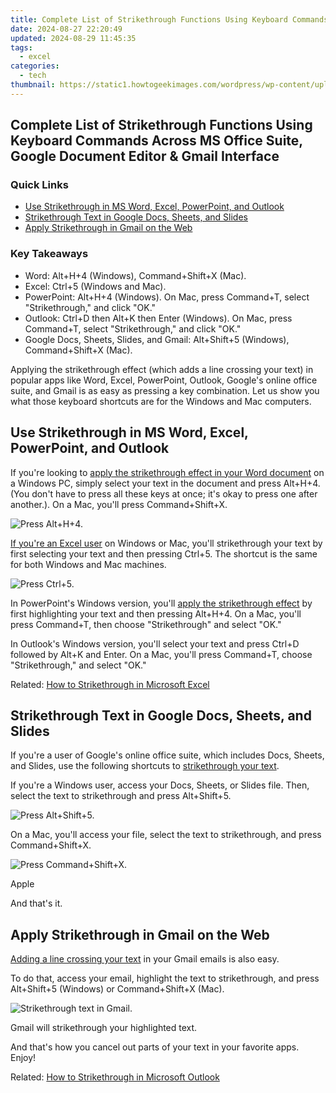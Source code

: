 ```yaml
---
title: Complete List of Strikethrough Functions Using Keyboard Commands Across MS Office Suite, Google Document Editor & Gmail Interface
date: 2024-08-27 22:20:49
updated: 2024-08-29 11:45:35
tags:
  - excel
categories:
  - tech
thumbnail: https://static1.howtogeekimages.com/wordpress/wp-content/uploads/2023/06/52881621639_c5d6c379a5_o.jpg
---
```


## Complete List of Strikethrough Functions Using Keyboard Commands Across MS Office Suite, Google Document Editor & Gmail Interface

### Quick Links

* [Use Strikethrough in MS Word, Excel, PowerPoint, and Outlook](https://data-safeguard.techidaily.com/advanced-file-purging-suite-stellar-file-eraser-5-for-windows-standard-setups-and-timely-trail-removal-schedulers/)
* [Strikethrough Text in Google Docs, Sheets, and Slides](https://extra-approaches.techidaily.com/updated-reviving-the-past-flipping-iphone-video-streams/)
* [Apply Strikethrough in Gmail on the Web](https://techidaily.com/remove-oppo-a79-5g-unlock-screen-by-drfone-android-unlock-android-unlock/)

### Key Takeaways

* Word: Alt+H+4 (Windows), Command+Shift+X (Mac).
* Excel: Ctrl+5 (Windows and Mac).
* PowerPoint: Alt+H+4 (Windows). On Mac, press Command+T, select "Strikethrough," and click "OK."
* Outlook: Ctrl+D then Alt+K then Enter (Windows). On Mac, press Command+T, select "Strikethrough," and click "OK."
* Google Docs, Sheets, Slides, and Gmail: Alt+Shift+5 (Windows), Command+Shift+X (Mac).

 Applying the strikethrough effect (which adds a line crossing your text) in popular apps like Word, Excel, PowerPoint, Outlook, Google's online office suite, and Gmail is as easy as pressing a key combination. Let us show you what those keyboard shortcuts are for the Windows and Mac computers.

##  Use Strikethrough in MS Word, Excel, PowerPoint, and Outlook

 If you're looking to [apply the strikethrough effect in your Word document](https://media-tips.techidaily.com/a-comprehensive-guide-on-the-inner-workings-of-3d-sound-and-trusted-platforms-for-downloads/) on a Windows PC, simply select your text in the document and press Alt+H+4\. (You don't have to press all these keys at once; it's okay to press one after another.). On a Mac, you'll press Command+Shift+X.

![Press Alt+H+4.](https://static1.howtogeekimages.com/wordpress/wp-content/uploads/2023/06/1-alt-h-4-windows-keyboard-shortcut.png) 

[If you're an Excel user](https://review-topics.techidaily.com/does-tecno-camon-20-premier-5g-have-find-my-friends-drfone-by-drfone-virtual-android/) on Windows or Mac, you'll strikethrough your text by first selecting your text and then pressing Ctrl+5\. The shortcut is the same for both Windows and Mac machines.

![Press Ctrl+5.](https://static1.howtogeekimages.com/wordpress/wp-content/uploads/2023/06/2-ctrl-5-keyboard-shortcut.png) 

 In PowerPoint's Windows version, you'll [apply the strikethrough effect](https://extra-hints.techidaily.com/understanding-your-macs-capabilities-in-big-sur/) by first highlighting your text and then pressing Alt+H+4\. On a Mac, you'll press Command+T, then choose "Strikethrough" and select "OK."

 In Outlook's Windows version, you'll select your text and press Ctrl+D followed by Alt+K and Enter. On a Mac, you'll press Command+T, choose "Strikethrough," and select "OK."

Related: [How to Strikethrough in Microsoft Excel](https://review-topics.techidaily.com/does-tecno-camon-20-premier-5g-have-find-my-friends-drfone-by-drfone-virtual-android/) 

##  Strikethrough Text in Google Docs, Sheets, and Slides

 If you're a user of Google's online office suite, which includes Docs, Sheets, and Slides, use the following shortcuts to [strikethrough your text](https://iphone-transfer.techidaily.com/in-2024-how-to-transfersync-notes-from-apple-iphone-6-plus-to-ipad-drfone-by-drfone-transfer-from-ios/).

 If you're a Windows user, access your Docs, Sheets, or Slides file. Then, select the text to strikethrough and press Alt+Shift+5.

![Press Alt+Shift+5.](https://static1.howtogeekimages.com/wordpress/wp-content/uploads/2023/06/3-alt-shift-5-windows-keyboard-shortcut.png) 

 On a Mac, you'll access your file, select the text to strikethrough, and press Command+Shift+X.

![Press Command+Shift+X.](https://static1.howtogeekimages.com/wordpress/wp-content/uploads/2023/06/4-command-shift-x-mac-keyboard-shortcut.png) 

Apple

 And that's it.

##  Apply Strikethrough in Gmail on the Web

[Adding a line crossing your text](https://pokemon-go-android.techidaily.com/in-2024-how-does-the-stardust-trade-cost-in-pokemon-go-on-honor-magic-v2-drfone-by-drfone-virtual-android/) in your Gmail emails is also easy.

 To do that, access your email, highlight the text to strikethrough, and press Alt+Shift+5 (Windows) or Command+Shift+X (Mac).

![Strikethrough text in Gmail.](https://static1.howtogeekimages.com/wordpress/wp-content/uploads/2023/06/5-strikethrough-text-gmail.png) 

 Gmail will strikethrough your highlighted text.

 And that's how you cancel out parts of your text in your favorite apps. Enjoy!

Related: [How to Strikethrough in Microsoft Outlook](https://pokemon-go-android.techidaily.com/in-2024-how-does-the-stardust-trade-cost-in-pokemon-go-on-honor-magic-v2-drfone-by-drfone-virtual-android/)

<ins class="adsbygoogle"
     style="display:block"
     data-ad-format="autorelaxed"
     data-ad-client="ca-pub-7571918770474297"
     data-ad-slot="1223367746"></ins>



<ins class="adsbygoogle"
     style="display:block"
     data-ad-client="ca-pub-7571918770474297"
     data-ad-slot="8358498916"
     data-ad-format="auto"
     data-full-width-responsive="true"></ins>
